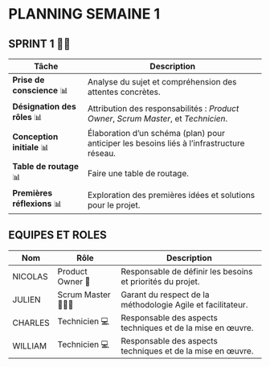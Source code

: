 # PLANNING SEMAINE 1

## SPRINT 1 🏃‍♂️

| **Tâche**                     | **Description**                                                                                   |
|-------------------------------|---------------------------------------------------------------------------------------------------|
| **Prise de conscience** 📊      | Analyse du sujet et compréhension des attentes concrètes.                                        |
| **Désignation des rôles** 📊    | Attribution des responsabilités : *Product Owner*, *Scrum Master*, et *Technicien*.             |
| **Conception initiale** 📊      | Élaboration d’un schéma (plan) pour anticiper les besoins liés à l’infrastructure réseau.        |
| **Table de routage** 📊     | Faire une table de routage.                                    |
| **Premières réflexions** 📊     | Exploration des premières idées et solutions pour le projet.                                    |

## EQUIPES ET ROLES

| **Nom**          | **Rôle**          | **Description**                                     |
|-------------------|-------------------|-----------------------------------------------------|
| NICOLAS | Product Owner 🎯  | Responsable de définir les besoins et priorités du projet. |
| JULIEN | Scrum Master 🧑‍🤝‍🧑    | Garant du respect de la méthodologie Agile et facilitateur.|
| CHARLES | Technicien  💻    | Responsable des aspects techniques et de la mise en œuvre. |
| WILLIAM | Technicien 💻     | Responsable des aspects techniques et de la mise en œuvre. |

